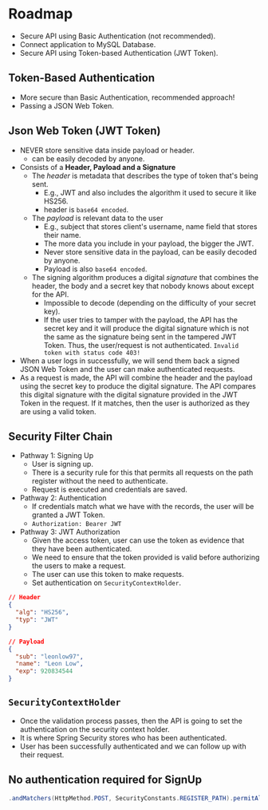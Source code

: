 # Roadmap

- Secure API using Basic Authentication (not recommended).
- Connect application to MySQL Database.
- Secure API using Token-based Authentication (JWT Token).

## Token-Based Authentication

- More secure than Basic Authentication, recommended approach!
- Passing a JSON Web Token.

## Json Web Token (JWT Token)

- NEVER store sensitive data inside payload or header.
  - can be easily decoded by anyone.
- Consists of a **Header, Payload and a Signature**
  - The _header_ is metadata that describes the type of token that's being sent.
    - E.g., JWT and also includes the algorithm it used to secure it like HS256.
    - header is `base64 encoded`.
  - The _payload_ is relevant data to the user
    - E.g., subject that stores client's username, name field that stores their name.
    - The more data you include in your payload, the bigger the JWT.
    - Never store sensitive data in the payload, can be easily decoded by anyone.
    - Payload is also `base64 encoded`.
  - The signing algorithm produces a digital _signature_ that combines the header, the body and a secret key that nobody knows about except for the API.
    - Impossible to decode (depending on the difficulty of your secret key).
    - If the user tries to tamper with the payload, the API has the secret key and it will produce the digital signature which is not the same as the signature being sent in the tampered JWT Token. Thus, the user/request is not authenticated. `Invalid token with status code 403!`
- When a user logs in successfully, we will send them back a signed JSON Web Token and the user can make authenticated requests.
- As a request is made, the API will combine the header and the payload using the secret key to produce the digital signature. The API compares this digital signature with the digital signature provided in the JWT Token in the request. If it matches, then the user is authorized as they are using a valid token.

## Security Filter Chain

- Pathway 1: Signing Up
  - User is signing up.
  - There is a security rule for this that permits all requests on the path register without the need to authenticate.
  - Request is executed and credentials are saved.
- Pathway 2: Authentication
  - If credentials match what we have with the records, the user will be granted a JWT Token.
  - `Authorization: Bearer JWT`
- Pathway 3: JWT Authorization
  - Given the access token, user can use the token as evidence that they have been authenticated.
  - We need to ensure that the token provided is valid before authorizing the users to make a request.
  - The user can use this token to make requests.
  - Set authentication on `SecurityContextHolder`.

```json
// Header
{
  "alg": "HS256",
  "typ": "JWT"
}

// Payload
{
  "sub": "leonlow97",
  "name": "Leon Low",
  "exp": 920834544
}
```

## `SecurityContextHolder`

- Once the validation process passes, then the API is going to set the authentication on the security context holder.
- It is where Spring Security stores who has been authenticated.
- User has been successfully authenticated and we can follow up with their request.

## No authentication required for SignUp

```java
.andMatchers(HttpMethod.POST, SecurityConstants.REGISTER_PATH).permitAll() // not requiring authentication
```
